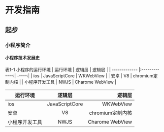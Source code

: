 # 开发指南

## 起步

### 小程序简介

#### 小程序技术发展史

表1-1 小程序的运行环境
| 运行环境         | 逻辑层          | 逻辑层  |
| ------------- |:-------------:| -----:|
| ios | JavaScriptCore | WKWebView |
| 安卓 | V8 | chromium定制内核 |
| 小程序开发工具 | NWJS | Charome WebView |


| 运行环境         | 逻辑层          | 逻辑层  |
| ------------- |:-------------:| -----:|
| ios    | JavaScriptCore  | WKWebView |
| 安卓     | V8     |   chromium定制内核 |
| 小程序开发工具 | NWJS      |    Charome WebView |
